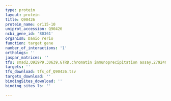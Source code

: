 ```yaml
---
type: protein
layout: protein
title: Q90426
protein_name: or115-10
uniprot_accession: Q90426
ncbi_gene_id: '80361'
organism: Danio rerio
function: target gene
number_of_interactions: '1'
orthologs: ''
jaspar_matrices: ''
tfs: smad2,Q9I9P9,30639,GTRD,chromatin immunoprecipitation assay,27924024%5Buid%5D,No
targets: ''
tfs_download: tfs_of_Q90426.tsv
targets_download: ''
bindingSites_download: ''
binding_sites_ls: ''

---
```


